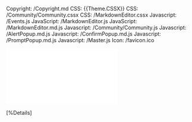 ﻿Copyright: /Copyright.md
CSS: {{Theme.CSSX}}
CSS: /Community/Community.cssx
CSS: /MarkdownEditor.cssx
Javascript: /Events.js
JavaScript: /MarkdownEditor.js
JavaScript: /MarkdownEditor.md.js
Javascript: /Community/Community.js
Javascript: /AlertPopup.md.js
Javascript: /ConfirmPopup.md.js
Javascript: /PromptPopup.md.js
Javascript: /Master.js
Icon: /favicon.ico

![Menu](Menu.md)

<main>

[%Details]

</main>

<dialoge id ="native-popup-container"></dialoge>